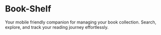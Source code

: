 # Book-Shelf
Your mobile friendly companion for managing your book collection. Search, explore, and track your reading journey effortlessly.
